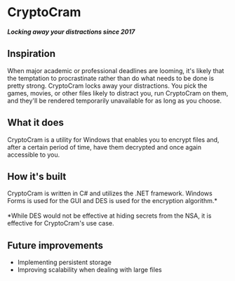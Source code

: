 # CryptoCram
<b><i>Locking away your distractions since 2017</i></b>

## Inspiration
When major academic or professional deadlines are looming, it's likely that the temptation to procrastinate rather than do what needs to be done is pretty strong. CryptoCram locks away your distractions. You pick the games, movies, or other files likely to distract you, run CryptoCram on them, and they'll be rendered temporarily unavailable for as long as you choose.

## What it does
CryptoCram is a utility for Windows that enables you to encrypt files and, after a certain period of time, have them decrypted and once again accessible to you.

## How it's built
CryptoCram is written in C# and utilizes the .NET framework. Windows Forms is used for the GUI and DES is used for the encryption algorithm.* <br><br>*While DES would not be effective at hiding secrets from the NSA, it is effective for CryptoCram's use case.

## Future improvements
* Implementing persistent storage
* Improving scalability when dealing with large files

